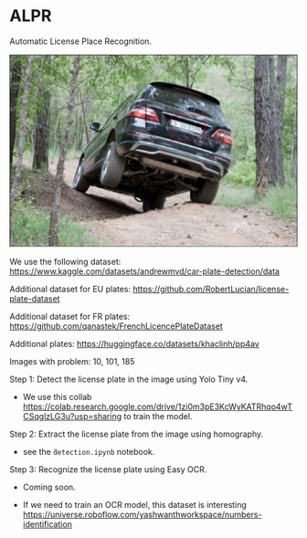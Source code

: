 # ALPR

Automatic License Place Recognition.

![Banner](image.png)

We use the following dataset: https://www.kaggle.com/datasets/andrewmvd/car-plate-detection/data

Additional dataset for EU plates: https://github.com/RobertLucian/license-plate-dataset

Additional dataset for FR plates: https://github.com/qanastek/FrenchLicencePlateDataset

Additional plates: https://huggingface.co/datasets/khaclinh/pp4av

Images with problem: 10, 101, 185

Step 1: Detect the license plate in the image using Yolo Tiny v4.

- We use this collab https://colab.research.google.com/drive/1zi0m3pE3KcWyKATRhqo4wTCSqglzLG3u?usp=sharing to train the model.

Step 2: Extract the license plate from the image using homography.

- see the `̀detection.ipynb` notebook.

Step 3: Recognize the license plate using Easy OCR.

- Coming soon.

- If we need to train an OCR model, this dataset is interesting https://universe.roboflow.com/yashwanthworkspace/numbers-identification